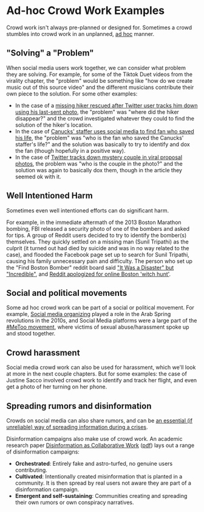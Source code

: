 # Ad-hoc Crowd Work Examples
Crowd work isn't always pre-planned or designed for. Sometimes a crowd stumbles into crowd work in an unplanned, [ad hoc](https://www.merriam-webster.com/dictionary/ad%20hoc) manner.

## "Solving" a "Problem"
When social media users work together, we can consider what problem they are solving. For example, for some of the Tiktok Duet videos from the virality chapter, the "problem" would be something like "how do we create music out of this source video" and the different musicians contribute their own piece to the solution. For some other examples:
- In the case of a [missing hiker rescued after Twitter user tracks him down using his last-sent photo](https://www.dpreview.com/news/0703531833/missing-hiker-rescued-after-twitter-user-tracks-him-down-using-a-photo), the "problem" was "where did the hiker disappear?" and the crowd investigated whatever they could to find the solution of the hiker's location.
- In the case of [Canucks' staffer uses social media to find fan who saved his life](https://www.nbcsports.com/philadelphia/flyers/canucks-staffer-uses-social-media-find-fan-who-saved-his-life), the "problem" was "who is the fan who saved the Canucks' staffer's life?" and the solution was basically to try to identify and dox the fan (though hopefully in a positive way).
- In the case of [Twitter tracks down mystery couple in viral proposal photos](https://nypost.com/2021/06/24/twitter-tracks-down-mystery-couple-in-viral-proposal-photos/), the problem was "who is the couple in the photo?" and the solution was again to basically dox them, though in the article they seemed ok with it.

## Well Intentioned Harm
Sometimes even well intentioned efforts can do significant harm.

For example, in the immediate aftermath of the 2013 Boston Marathon bombing, FBI released a security photo of one of the bombers and asked for tips. A group of Reddit users decided to try to identify the bomber(s) themselves. They quickly settled on a missing man (Sunil Tripathi) as the culprit (it turned out had died by suicide and was in no way related to the case), and flooded the Facebook page set up to search for Sunil Tripathi, causing his family unnecessary pain and difficulty. The person who set up the "Find Boston Bomber" reddit board said ["It Was a Disaster" but "Incredible"](https://www.theatlantic.com/national/archive/2013/04/reddit-find-boston-bombers-founder-interview/315987/), and [Reddit apologized for online Boston 'witch hunt'](https://www.bbc.com/news/technology-22263020).


## Social and political movements
Some ad hoc crowd work can be part of a social or political movement. For example, [Social media organizing](https://www.pewresearch.org/journalism/2012/11/28/role-social-media-arab-uprisings/) played a role in the Arab Spring revolutions in the 2010s, and Social Media platforms were a large part of the [#MeToo movement](https://en.wikipedia.org/wiki/MeToo_movement), where victims of sexual abuse/harassment spoke up and stood together.

## Crowd harassment
Social media crowd work can also be used for harassment, which we'll look at more in the next couple chapters. But for some examples: the case of Justine Sacco involved crowd work to identify and track her flight, and even get a photo of her turning on her phone.


## Spreading rumors and disinformation
Crowds on social media can also share rumors, and can be [an essential (if unreliable) way of spreading information during a crises](https://www.sciencedirect.com/science/article/pii/S2405844020316479).

Disinformation campaigns also make use of crowd work. An academic research paper [Disinformation as Collaborative Work](https://dl.acm.org/doi/abs/10.1145/3359229) ([pdf](https://dl.acm.org/doi/pdf/10.1145/3359229)) lays out a range of disinformation campaigns:
- __Orchestrated__: Entirely fake and astro-turfed, no genuine users contributing.
- __Cultivated__: Intentionally created misinformation that is planted in a community. It is then spread by real users not aware they are part of a disinformation campaign.
- __Emergent and self-sustaining__: Communities creating and spreading their own rumors or own conspiracy narratives.
